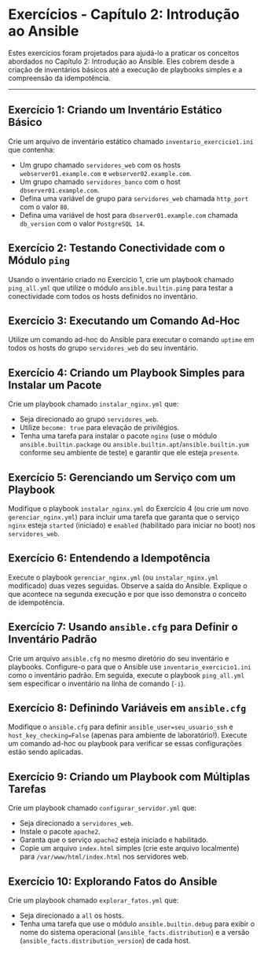 # Exercícios - Capítulo 2: Introdução ao Ansible

Estes exercícios foram projetados para ajudá-lo a praticar os conceitos abordados no Capítulo 2: Introdução ao Ansible. Eles cobrem desde a criação de inventários básicos até a execução de playbooks simples e a compreensão da idempotência.

--- 

## Exercício 1: Criando um Inventário Estático Básico

Crie um arquivo de inventário estático chamado `inventario_exercicio1.ini` que contenha:

*   Um grupo chamado `servidores_web` com os hosts `webserver01.example.com` e `webserver02.example.com`.
*   Um grupo chamado `servidores_banco` com o host `dbserver01.example.com`.
*   Defina uma variável de grupo para `servidores_web` chamada `http_port` com o valor `80`.
*   Defina uma variável de host para `dbserver01.example.com` chamada `db_version` com o valor `PostgreSQL 14`.

## Exercício 2: Testando Conectividade com o Módulo `ping`

Usando o inventário criado no Exercício 1, crie um playbook chamado `ping_all.yml` que utilize o módulo `ansible.builtin.ping` para testar a conectividade com todos os hosts definidos no inventário.

## Exercício 3: Executando um Comando Ad-Hoc

Utilize um comando ad-hoc do Ansible para executar o comando `uptime` em todos os hosts do grupo `servidores_web` do seu inventário.

## Exercício 4: Criando um Playbook Simples para Instalar um Pacote

Crie um playbook chamado `instalar_nginx.yml` que:

*   Seja direcionado ao grupo `servidores_web`.
*   Utilize `become: true` para elevação de privilégios.
*   Tenha uma tarefa para instalar o pacote `nginx` (use o módulo `ansible.builtin.package` ou `ansible.builtin.apt`/`ansible.builtin.yum` conforme seu ambiente de teste) e garantir que ele esteja `presente`.

## Exercício 5: Gerenciando um Serviço com um Playbook

Modifique o playbook `instalar_nginx.yml` do Exercício 4 (ou crie um novo `gerenciar_nginx.yml`) para incluir uma tarefa que garanta que o serviço `nginx` esteja `started` (iniciado) e `enabled` (habilitado para iniciar no boot) nos `servidores_web`.

## Exercício 6: Entendendo a Idempotência

Execute o playbook `gerenciar_nginx.yml` (ou `instalar_nginx.yml` modificado) duas vezes seguidas. Observe a saída do Ansible. Explique o que acontece na segunda execução e por que isso demonstra o conceito de idempotência.

## Exercício 7: Usando `ansible.cfg` para Definir o Inventário Padrão

Crie um arquivo `ansible.cfg` no mesmo diretório do seu inventário e playbooks. Configure-o para que o Ansible use `inventario_exercicio1.ini` como o inventário padrão. Em seguida, execute o playbook `ping_all.yml` sem especificar o inventário na linha de comando (`-i`).

## Exercício 8: Definindo Variáveis em `ansible.cfg`

Modifique o `ansible.cfg` para definir `ansible_user=seu_usuario_ssh` e `host_key_checking=False` (apenas para ambiente de laboratório!). Execute um comando ad-hoc ou playbook para verificar se essas configurações estão sendo aplicadas.

## Exercício 9: Criando um Playbook com Múltiplas Tarefas

Crie um playbook chamado `configurar_servidor.yml` que:

*   Seja direcionado a `servidores_web`.
*   Instale o pacote `apache2`.
*   Garanta que o serviço `apache2` esteja iniciado e habilitado.
*   Copie um arquivo `index.html` simples (crie este arquivo localmente) para `/var/www/html/index.html` nos servidores web.

## Exercício 10: Explorando Fatos do Ansible

Crie um playbook chamado `explorar_fatos.yml` que:

*   Seja direcionado a `all` os hosts.
*   Tenha uma tarefa que use o módulo `ansible.builtin.debug` para exibir o nome do sistema operacional (`ansible_facts.distribution`) e a versão (`ansible_facts.distribution_version`) de cada host.


